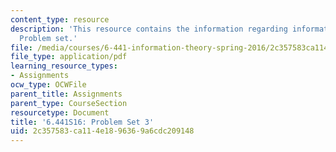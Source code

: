 ```yaml
---
content_type: resource
description: 'This resource contains the information regarding information theory:
  Problem set.'
file: /media/courses/6-441-information-theory-spring-2016/2c357583ca114e1896369a6cdc209148_MIT6_441S16_problem_set3.pdf
file_type: application/pdf
learning_resource_types:
- Assignments
ocw_type: OCWFile
parent_title: Assignments
parent_type: CourseSection
resourcetype: Document
title: '6.441S16: Problem Set 3'
uid: 2c357583-ca11-4e18-9636-9a6cdc209148
---
```

